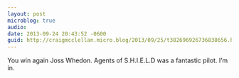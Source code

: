 ```yaml
---
layout: post
microblog: true
audio: 
date: 2013-09-24 20:43:52 -0600
guid: http://craigmcclellan.micro.blog/2013/09/25/t382696926736838656.html
---
```

You win again Joss Whedon. Agents of S.H.I.E.L.D was a fantastic pilot. I’m in.
